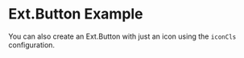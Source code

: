 # Ext.Button Example #

You can also create an Ext.Button with just an icon using the `iconCls` configuration.
